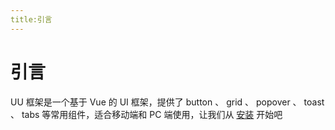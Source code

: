 ```yaml
---
title:引言
---
```


# 引言

UU 框架是一个基于 Vue 的 UI 框架，提供了 button 、 grid 、 popover 、 toast 、 tabs 等常用组件，适合移动端和 PC 端使用，让我们从 [安装](/install/) 开始吧
